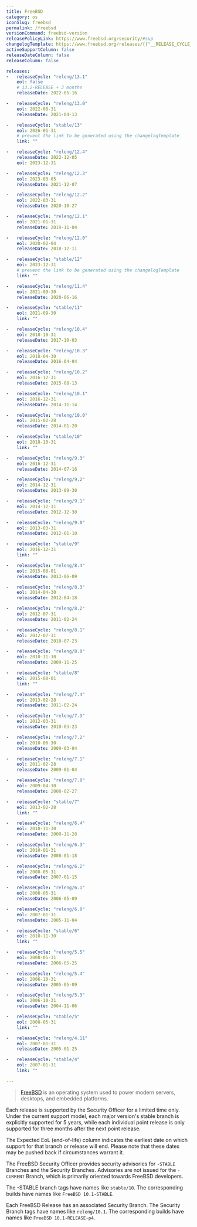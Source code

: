 ```yaml
---
title: FreeBSD
category: os
iconSlug: freebsd
permalink: /freebsd
versionCommand: freebsd-version
releasePolicyLink: https://www.freebsd.org/security/#sup
changelogTemplate: https://www.freebsd.org/releases/{{"__RELEASE_CYCLE__" | split:'/' | last}}R/
activeSupportColumn: false
releaseDateColumn: false
releaseColumn: false

releases:
-   releaseCycle: "releng/13.1"
    eol: false
    # 13.2-RELEASE + 3 months
    releaseDate: 2022-05-16

-   releaseCycle: "releng/13.0"
    eol: 2022-08-31
    releaseDate: 2021-04-13

-   releaseCycle: "stable/13"
    eol: 2026-01-31
    # prevent the link to be generated using the changelogTemplate
    link: ""

-   releaseCycle: "releng/12.4"
    releaseDate: 2022-12-05
    eol: 2023-12-31

-   releaseCycle: "releng/12.3"
    eol: 2023-03-05
    releaseDate: 2021-12-07

-   releaseCycle: "releng/12.2"
    eol: 2022-03-31
    releaseDate: 2020-10-27

-   releaseCycle: "releng/12.1"
    eol: 2021-01-31
    releaseDate: 2019-11-04

-   releaseCycle: "releng/12.0"
    eol: 2020-02-04
    releaseDate: 2018-12-11

-   releaseCycle: "stable/12"
    eol: 2023-12-31
    # prevent the link to be generated using the changelogTemplate
    link: ""

-   releaseCycle: "releng/11.4"
    eol: 2021-09-30
    releaseDate: 2020-06-16

-   releaseCycle: "stable/11"
    eol: 2021-09-30
    link: ""

-   releaseCycle: "releng/10.4"
    eol: 2018-10-31
    releaseDate: 2017-10-03

-   releaseCycle: "releng/10.3"
    eol: 2018-04-30
    releaseDate: 2016-04-04

-   releaseCycle: "releng/10.2"
    eol: 2016-12-31
    releaseDate: 2015-08-13

-   releaseCycle: "releng/10.1"
    eol: 2016-12-31
    releaseDate: 2014-11-14

-   releaseCycle: "releng/10.0"
    eol: 2015-02-28
    releaseDate: 2014-01-20

-   releaseCycle: "stable/10"
    eol: 2018-10-31
    link: ""

-   releaseCycle: "releng/9.3"
    eol: 2016-12-31
    releaseDate: 2014-07-16

-   releaseCycle: "releng/9.2"
    eol: 2014-12-31
    releaseDate: 2013-09-30

-   releaseCycle: "releng/9.1"
    eol: 2014-12-31
    releaseDate: 2012-12-30

-   releaseCycle: "releng/9.0"
    eol: 2013-03-31
    releaseDate: 2012-01-10

-   releaseCycle: "stable/9"
    eol: 2016-12-31
    link: ""

-   releaseCycle: "releng/8.4"
    eol: 2015-08-01
    releaseDate: 2013-06-09

-   releaseCycle: "releng/8.3"
    eol: 2014-04-30
    releaseDate: 2012-04-18

-   releaseCycle: "releng/8.2"
    eol: 2012-07-31
    releaseDate: 2011-02-24

-   releaseCycle: "releng/8.1"
    eol: 2012-07-31
    releaseDate: 2010-07-23

-   releaseCycle: "releng/8.0"
    eol: 2010-11-30
    releaseDate: 2009-11-25

-   releaseCycle: "stable/8"
    eol: 2015-08-01
    link: ""

-   releaseCycle: "releng/7.4"
    eol: 2013-02-28
    releaseDate: 2011-02-24

-   releaseCycle: "releng/7.3"
    eol: 2012-03-31
    releaseDate: 2010-03-23

-   releaseCycle: "releng/7.2"
    eol: 2010-06-30
    releaseDate: 2009-03-04

-   releaseCycle: "releng/7.1"
    eol: 2011-02-28
    releaseDate: 2009-01-04

-   releaseCycle: "releng/7.0"
    eol: 2009-04-30
    releaseDate: 2008-02-27

-   releaseCycle: "stable/7"
    eol: 2013-02-28
    link: ""

-   releaseCycle: "releng/6.4"
    eol: 2010-11-30
    releaseDate: 2008-11-28

-   releaseCycle: "releng/6.3"
    eol: 2010-01-31
    releaseDate: 2008-01-18

-   releaseCycle: "releng/6.2"
    eol: 2008-05-31
    releaseDate: 2007-01-15

-   releaseCycle: "releng/6.1"
    eol: 2008-05-31
    releaseDate: 2006-05-09

-   releaseCycle: "releng/6.0"
    eol: 2007-01-31
    releaseDate: 2005-11-04

-   releaseCycle: "stable/6"
    eol: 2010-11-30
    link: ""

-   releaseCycle: "releng/5.5"
    eol: 2008-05-31
    releaseDate: 2006-05-25

-   releaseCycle: "releng/5.4"
    eol: 2006-10-31
    releaseDate: 2005-05-09

-   releaseCycle: "releng/5.3"
    eol: 2006-10-31
    releaseDate: 2004-11-06

-   releaseCycle: "stable/5"
    eol: 2008-05-31
    link: ""

-   releaseCycle: "releng/4.11"
    eol: 2007-01-31
    releaseDate: 2005-01-25

-   releaseCycle: "stable/4"
    eol: 2007-01-31
    link: ""

---
```


> [FreeBSD](https://www.freebsd.org) is an operating system used to power modern servers, desktops,
> and embedded platforms.

Each release is supported by the Security Officer for a limited time only. Under the current support
model, each major version's stable branch is explicitly supported for 5 years, while each individual
point release is only supported for three months after the next point release.

The Expected EoL (end-of-life) column indicates the earliest date on which support for that branch
or release will end. Please note that these dates may be pushed back if circumstances warrant it.

The FreeBSD Security Officer provides security advisories for `-STABLE` Branches and the Security
Branches. Advisories are not issued for the `-CURRENT` Branch, which is primarily oriented towards
FreeBSD developers.

The -STABLE branch tags have names like `stable/10`. The corresponding builds have names like `FreeBSD
10.1-STABLE`.

Each FreeBSD Release has an associated Security Branch. The Security Branch tags have names like
`releng/10.1`. The corresponding builds have names like `FreeBSD 10.1-RELEASE-p4`.
